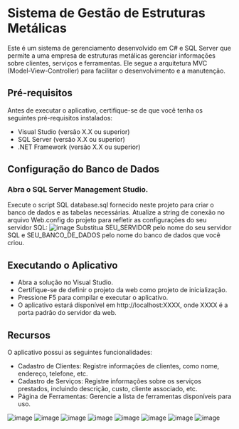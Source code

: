 # Sistema de Gestão de Estruturas Metálicas
Este é um sistema de gerenciamento desenvolvido em C# e SQL Server que permite a uma empresa de estruturas metálicas gerenciar informações sobre clientes, serviços e ferramentas. Ele segue a arquitetura MVC (Model-View-Controller) para facilitar o desenvolvimento e a manutenção.

## Pré-requisitos
Antes de executar o aplicativo, certifique-se de que você tenha os seguintes pré-requisitos instalados:

- Visual Studio (versão X.X ou superior)
- SQL Server (versão X.X ou superior)
- .NET Framework (versão X.X ou superior)

## Configuração do Banco de Dados
### Abra o SQL Server Management Studio.
Execute o script SQL database.sql fornecido neste projeto para criar o banco de dados e as tabelas necessárias.
Atualize a string de conexão no arquivo Web.config do projeto para refletir as configurações do seu servidor SQL:
![image](https://github.com/eduardoaalmeidaa/AdmFagil/assets/89856553/63679bfe-fd0f-4d9a-aae9-a77d0bb42162)
Substitua SEU_SERVIDOR pelo nome do seu servidor SQL e SEU_BANCO_DE_DADOS pelo nome do banco de dados que você criou.

## Executando o Aplicativo
 - Abra a solução no Visual Studio.
 - Certifique-se de definir o projeto da web como projeto de inicialização.
 - Pressione F5 para compilar e executar o aplicativo.
 - O aplicativo estará disponível em http://localhost:XXXX, onde XXXX é a porta padrão do servidor da web.

## Recursos
O aplicativo possui as seguintes funcionalidades:

- Cadastro de Clientes: Registre informações de clientes, como nome, endereço, telefone, etc.
- Cadastro de Serviços: Registre informações sobre os serviços prestados, incluindo descrição, custo, cliente associado, etc.
- Página de Ferramentas: Gerencie a lista de ferramentas disponíveis para uso.

![image](https://github.com/eduardoaalmeidaa/AdmFagil/assets/89856553/53f6e1c4-5ca9-4436-924d-b73dc1eaad03)
![image](https://github.com/eduardoaalmeidaa/AdmFagil/assets/89856553/436b3107-2cfb-4c2d-9620-058572b33ff2)
![image](https://github.com/eduardoaalmeidaa/AdmFagil/assets/89856553/d08883b1-bb58-43d1-a92e-041aeac974e4)
![image](https://github.com/eduardoaalmeidaa/AdmFagil/assets/89856553/710da8dc-9943-4abc-982c-def230061512)
![image](https://github.com/eduardoaalmeidaa/AdmFagil/assets/89856553/e20b0b21-a121-4b3e-95e9-eb19cdf4f35e)
![image](https://github.com/eduardoaalmeidaa/AdmFagil/assets/89856553/f9129561-712c-47e2-bbce-e0429d244d1a)
![image](https://github.com/eduardoaalmeidaa/AdmFagil/assets/89856553/08f67c84-01c7-4a86-997d-61b30ead6def)
![image](https://github.com/eduardoaalmeidaa/AdmFagil/assets/89856553/2ee367fb-1fc3-4e0c-af75-a8e9749f4882)







